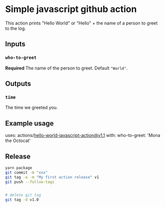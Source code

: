 # Simple javascript github action

This action prints "Hello World" or "Hello" + the name of a person to greet to the log.

## Inputs

### `who-to-greet`

**Required** The name of the person to greet. Default `"World"`.

## Outputs

### `time`

The time we greeted you.

## Example usage

uses: actions/hello-world-javascript-action@v1.1
with:
  who-to-greet: 'Mona the Octocat'

## Release

```bash
yarn package
git commit -m "xxx"
git tag -a -m "My first action release" v1
git push --follow-tags


# delete git tag
git tag -d v1.0
```

